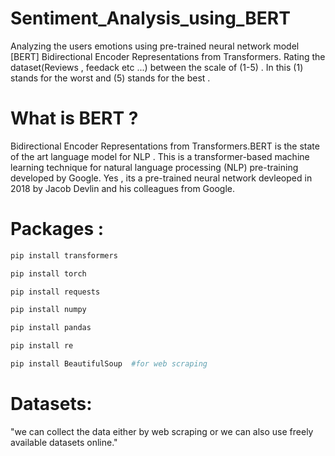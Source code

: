 # Sentiment_Analysis_using_BERT
Analyzing the users emotions using pre-trained neural network model [BERT] Bidirectional Encoder Representations from Transformers. Rating the dataset(Reviews , feedack etc ...) between the scale of (1-5) . In this (1) stands for the worst and (5) stands for the best . 


# What is BERT ?
Bidirectional Encoder Representations from Transformers.BERT is the state of the art language model for NLP . This is a transformer-based machine learning technique for natural language processing (NLP) pre-training developed by Google. Yes , its a pre-trained neural network devleoped in 2018 by Jacob Devlin and his colleagues from Google.

# Packages :
```bash
pip install transformers 
```
```bash
pip install torch
```
```bash
pip install requests 
```
```bash
pip install numpy
```
```bash
pip install pandas 
```
```bash
pip install re   
```
```bash
pip install BeautifulSoup  #for web scraping
```


# Datasets:
"we can collect the data either by web scraping or we can also use freely available datasets online." 
